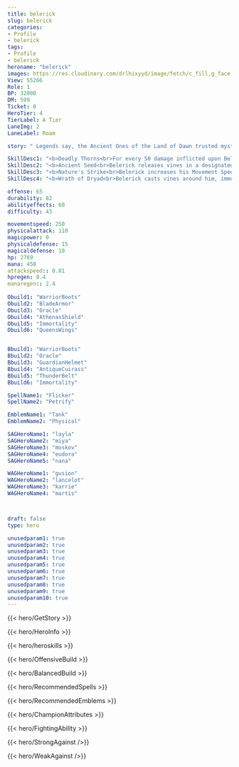 ```yaml
---
title: belerick
slug: belerick
categories: 
- Profile 
- belerick
tags: 
- Profile
- belerick
heroname: "belerick"
images: https://res.cloudinary.com/drlhixyyd/image/fetch/c_fill,g_face,f_auto/https://cdn2-build.mobagenie.my.id/p/images/banner/full/belerick.jpg
View: 55266 
Role: 1 
BP: 32000
DM: 599 
Ticket: 0 
HeroTier: 4 
TierLabel: A Tier 
LaneImg: 2
LaneLabel: Roam 

story: " Legends say, the Ancient Ones of the Land of Dawn trusted mystical creatures with grand tasks. ########Belerick, a member of the tree people, was one of this creatures. Belerick’s heart is filled with nothing but kindness—He absolutely hates conflict. Within his ancient self, Belerick possesses a strong life force that provides strong resistance against a attacks, but also allows him to reincarnate. Due to his kind nature, wherever there is conflcit, Belerick will be there to help the righteous and weak. ########One day, Belerick believed he heard the words of the ancient ones guiding him towards the desert. However, he was met with disaster. The great Minoan empire was left in ruins and Minotaur people were filled with despair. In order to save what was left of the Minoans, Belerick unleashed all of his life force to create a beautiful oasis. The Minoan people were filled with hope once more. Seeing this, Belerick’s heart was at peace and fell into a deep slumber. Although Belerick can not pursue the task the Ancient Ones bestowed upon him, he felt no regret—There’s nothing more important than life after all. "

SkillDesc1: "<b>Deadly Thorns<br>For every 50 damage inflicted upon Belerick, he has a 25% chance to shoot the nearest enemy unit, dealing <font color='#3B69FF'>(Magic Damage)</font> equal to 95 (+5*Hero Level) plus 2% of his Max HP (scales with level). In each 0.4s, this attack can be triggered once only. His HP obtained from Equipment and Emblems is increased by 40%."   
SkillDesc2: "<b>Ancient Seed<br>Belerick releases vines in a designated direction, dealing 200<font color='#27C0C7'>( +50% Total Magic Power)</font> <font color='#3B69FF'>(Magic Damage)</font> to enemies on the path and slow them down by 25%. Meanwhile, he leaves Ancient Seed on the path, and after 1s, these seeds will deal 200<font color='#27C0C7'>( +50% Total Magic Power)</font> <font color='#3B69FF'>(Magic Damage)</font> to enemies on the path and taunt them for 1.2s. To minions, 80% extra damage will be dealt."   
SkillDesc3: "<b>Nature's Strike<br>Belerick increases his Movement Speed by 80% and strengthens his next Basic Attack. (The Movement Speed gain will decay in 2s.) This enhanced Basic Attack deals 300<font color='#27C0C7'>( +60% Total Magic Power)</font> <font color='#3B69FF'>(Magic Damage)</font> and slows the target by 60% for 1.4s. Belerick also regenerates HP equal to 240 plus 10% of his lost HP."   
SkillDesc4: "<b>Wrath of Dryad<br>Belerick casts vines around him, immobilizing the enemies hit for 2s and dealing damage to them for 4 times. Each time deals 100<font color='#27C0C7'>( +30% Total Magic Power)</font> damage."  

offense: 65 
durability: 82 
abilityeffects: 60 
difficulty: 43 

movementspeed: 250
physicalattack: 110
magicpower: 0
physicaldefense: 15
magicaldefense: 10
hp: 2769
mana: 450
attackspeed:: 0.81
hpregen: 8.4
manaregen:: 2.4
 
Obuild1: "WarriorBoots"  
Obuild2: "BladeArmor" 
Obuild3: "Oracle" 
Obuild4: "AthenasShield" 
Obuild5: "Immortality" 
Obuild6: "QueensWings" 


Bbuild1: "WarriorBoots"  
Bbuild2: "Oracle" 
Bbuild3: "GuardianHelmet" 
Bbuild4: "AntiqueCuirass" 
Bbuild5: "ThunderBelt" 
Bbuild6: "Immortality" 

SpellName1: "Flicker" 
SpellName2: "Petrify"   

EmblemName1: "Tank" 
EmblemName2: "Physical"    

SAGHeroName1: "layla"
SAGHeroName2: "miya"
SAGHeroName3: "moskov"
SAGHeroName4: "eudora"
SAGHeroName5: "nana"

WAGHeroName1: "gusion"
WAGHeroName2: "lancelot"
WAGHeroName3: "karrie"
WAGHeroName4: "martis"



draft: false
type: hero

unusedparam1: true
unusedparam2: true
unusedparam3: true
unusedparam4: true
unusedparam5: true
unusedparam6: true
unusedparam7: true
unusedparam8: true
unusedparam9: true
unusedparam10: true
---
```



{{< hero/GetStory >}}

{{< hero/HeroInfo >}}
 
{{< hero/heroskills >}}

{{< hero/OffensiveBuild >}} 

{{< hero/BalancedBuild >}}


{{< hero/RecommendedSpells >}}  

{{< hero/RecommendedEmblems >}}   


{{< hero/ChampionAttributes >}}


{{< hero/FightingAbility >}}

{{< hero/StrongAgainst />}}

{{< hero/WeakAgainst />}}
